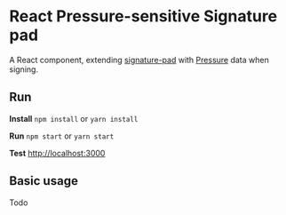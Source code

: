 # React Pressure-sensitive Signature pad

A React component, extending [signature-pad](https://github.com/szimek/signature_pad) with  [Pressure](https://github.com/stuyam/pressure) data when signing.

## Run

**Install**
``` npm install ``` or ```yarn install```

**Run**
```npm start``` or ```yarn start```

**Test**
[http://localhost:3000](http://localhost:3000)


## Basic usage

Todo

